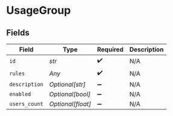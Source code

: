 # UsageGroup


## Fields

| Field              | Type               | Required           | Description        |
| ------------------ | ------------------ | ------------------ | ------------------ |
| `id`               | *str*              | :heavy_check_mark: | N/A                |
| `rules`            | *Any*              | :heavy_check_mark: | N/A                |
| `description`      | *Optional[str]*    | :heavy_minus_sign: | N/A                |
| `enabled`          | *Optional[bool]*   | :heavy_minus_sign: | N/A                |
| `users_count`      | *Optional[float]*  | :heavy_minus_sign: | N/A                |
